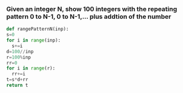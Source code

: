 ### Given an integer N, show 100 integers with the repeating pattern 0 to N-1, 0 to N-1,... plus addtion of the number

```.py
def rangePatternN(inp):
s=0
for i in range(inp):
  s+=i
d=100//inp
r=100%inp
rr=0
for i in range(r):
  rr+=i
t=s*d+rr
return t
```
